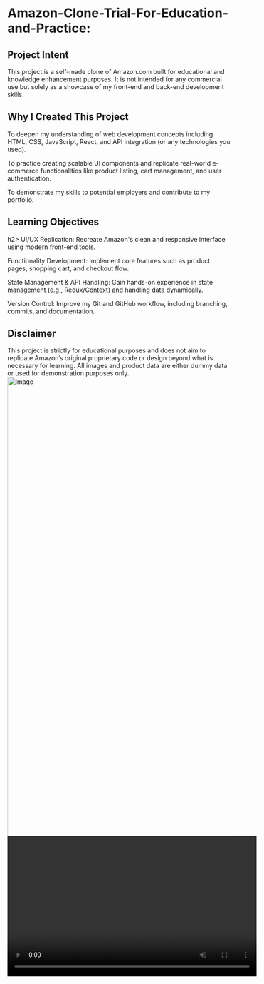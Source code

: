 # Amazon-Clone-Trial-For-Education-and-Practice:


<h2>Project Intent</h2>
This project is a self-made clone of Amazon.com built for educational and knowledge enhancement purposes. It is not intended for any commercial use but solely as a showcase of my front-end and back-end development skills.

<h2>Why I Created This Project</h2>
To deepen my understanding of web development concepts including HTML, CSS, JavaScript, React, and API integration (or any technologies you used).

To practice creating scalable UI components and replicate real-world e-commerce functionalities like product listing, cart management, and user authentication.

To demonstrate my skills to potential employers and contribute to my portfolio.

<h2>Learning Objectives</h2>h2>
UI/UX Replication: Recreate Amazon's clean and responsive interface using modern front-end tools.

Functionality Development: Implement core features such as product pages, shopping cart, and checkout flow.

State Management & API Handling: Gain hands-on experience in state management (e.g., Redux/Context) and handling data dynamically.

Version Control: Improve my Git and GitHub workflow, including branching, commits, and documentation.

<h2>Disclaimer</h2>
This project is strictly for educational purposes and does not aim to replicate Amazon’s original proprietary code or design beyond what is necessary for learning. All images and product data are either dummy data or used for demonstration purposes only.
<img width="1705" height="1029" alt="image" src="https://github.com/user-attachments/assets/bf7e8cba-c5cb-43a0-bf9c-5acae33c7760" />
<Br>
<video src="https://github.com/user-attachments/assets/7980ec87-6036-4e63-bfc3-2143b64e0955" width="560" height="315" title="Project_Snip" frameborder="0" controls="accelerometer;autoplay;clipboard-write; encrypted-media; gyroscope; picture-in-picture; web-share" video>

